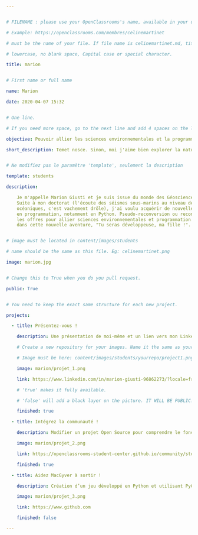 ```yaml
---


# FILENAME : please use your OpenClassrooms's name, available in your url.

# Example: https://openclassrooms.com/membres/celinemartinet

# must be the name of your file. If file name is celinemartinet.md, title is celinemartinet.

# lowercase, no blank space, Capital case or special character.

title: marion


# First name or full name

name: Marion

date: 2020-04-07 15:32


# One line.

# If you need more space, go to the next line and add 4 spaces on the left, as in 'description'.

objective: Pouvoir allier les sciences environnementales et la programmation Python !

short_description: Temet nosce. Sinon, moi j'aime bien explorer la nature ou des nouveaux domaines.


# Ne modifiez pas le paramètre 'template', seulement la description

template: students

description:

    Je m'appelle Marion Giusti et je suis issue du monde des Géosciences marines. 
    Suite à mon doctorat (l'écoute des séismes sous-marins au niveau des dorsales
    océaniques, c'est vachement drôle), j'ai voulu acquérir de nouvelles compétences
    en programmation, notamment en Python. Pseudo-reconversion ou reconversion selon 
    les offres pour allier sciences environnementales et programmation. Me voilà donc 
    dans cette nouvelle aventure, "Tu seras développeuse, ma fille !".


# image must be located in content/images/students

# name should be the same as this file. Eg: celinemartinet.png

image: marion.jpg


# Change this to True when you do you pull request.

public: True


# You need to keep the exact same structure for each new project.

projects:

  - title: Présentez-vous !

    description: Une présentation de moi-même et un lien vers mon LinkedIn.

    # Create a new repository for your images. Name it the same as your nickname and profile picture.

    # Image must be here: content/images/students/yourrepo/project1.png

    image: marion/projet_1.png

    link: https://www.linkedin.com/in/marion-giusti-96862273/?locale=fr_FR

    # 'true' makes it fully available.

    # 'false' will add a black layer on the picture. IT WILL BE PUBLIC!

    finished: true

  - title: Intégrez la communauté !

    description: Modifier un projet Open Source pour comprendre le fonctionnement de Git, de Github et des pull requests. 

    image: marion/projet_2.png

    link: https://openclassrooms-student-center.github.io/community/students/marion.html

    finished: true

  - title: Aidez MacGyver à sortir !

    description: Création d’un jeu développé en Python et utilisant PyGame.

    image: marion/projet_3.png

    link: https://www.github.com

    finished: false

---
```

